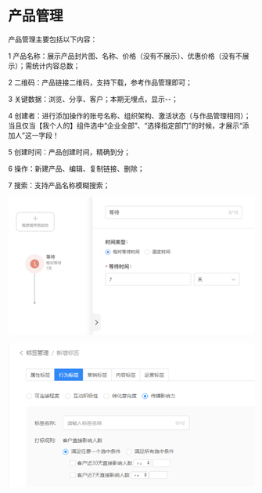 # 产品管理

产品管理主要包括以下内容：

1 产品名称：展示产品封片图、名称、价格（没有不展示）、优惠价格（没有不展示）；需统计内容总数；

2 二维码：产品链接二维码，支持下载，参考作品管理即可；

3 关键数据：浏览、分享、客户；本期无埋点，显示--；

4 创建者：进行添加操作的账号名称、组织架构、激活状态（与作品管理相同）；当且仅当【我个人的】组件选中“企业全部”、“选择指定部门”的时候，才展示“添加人”这一字段！

5 创建时间：产品创建时间，精确到分；

6 操作：新建产品、编辑、复制链接、删除；

7 搜索：支持产品名称模糊搜索；

![](../.gitbook/assets/image%20%28240%29.png)

![](../.gitbook/assets/image%20%28100%29.png)



